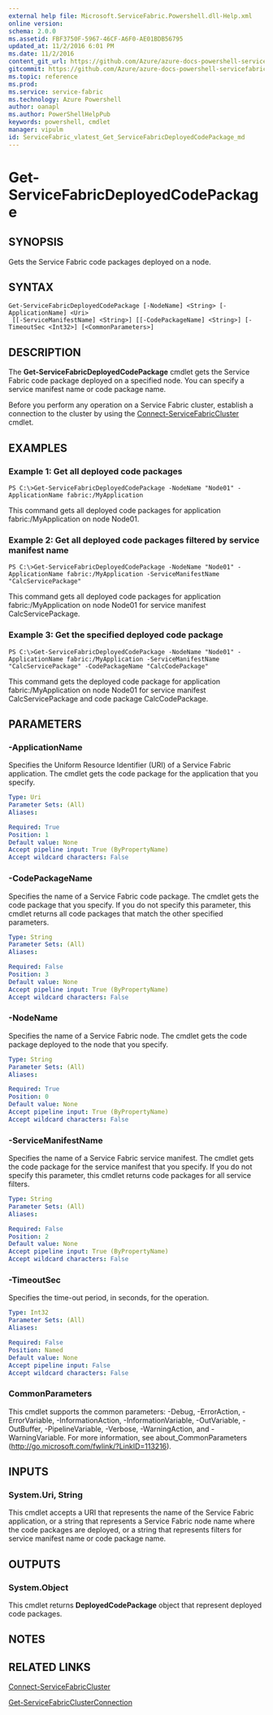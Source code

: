 ```yaml
---
external help file: Microsoft.ServiceFabric.Powershell.dll-Help.xml
online version:
schema: 2.0.0
ms.assetid: FBF3750F-5967-46CF-A6F0-AE01BDB56795
updated_at: 11/2/2016 6:01 PM
ms.date: 11/2/2016
content_git_url: https://github.com/Azure/azure-docs-powershell-servicefabric/blob/master/Service-Fabric-cmdlets/ServiceFabric/vlatest/Get-ServiceFabricDeployedCodePackage.md
gitcommit: https://github.com/Azure/azure-docs-powershell-servicefabric/blob/a04d7fb81ddb4ca19a8c0101c71d7745ad5e082a/Service-Fabric-cmdlets/ServiceFabric/vlatest/Get-ServiceFabricDeployedCodePackage.md
ms.topic: reference
ms.prod: 
ms.service: service-fabric
ms.technology: Azure Powershell
author: oanapl
ms.author: PowerShellHelpPub
keywords: powershell, cmdlet
manager: vipulm
id: ServiceFabric_vlatest_Get_ServiceFabricDeployedCodePackage_md
---
```


# Get-ServiceFabricDeployedCodePackage

## SYNOPSIS
Gets the Service Fabric code packages deployed on a node.

## SYNTAX

```
Get-ServiceFabricDeployedCodePackage [-NodeName] <String> [-ApplicationName] <Uri>
 [[-ServiceManifestName] <String>] [[-CodePackageName] <String>] [-TimeoutSec <Int32>] [<CommonParameters>]
```

## DESCRIPTION
The **Get-ServiceFabricDeployedCodePackage** cmdlet gets the Service Fabric code package deployed on a specified node.
You can specify a service manifest name or code package name.

Before you perform any operation on a Service Fabric cluster, establish a connection to the cluster by using the [Connect-ServiceFabricCluster](./Connect-ServiceFabricCluster.md) cmdlet.

## EXAMPLES

### Example 1: Get all deployed code packages
```
PS C:\>Get-ServiceFabricDeployedCodePackage -NodeName "Node01" -ApplicationName fabric:/MyApplication
```

This command gets all deployed code packages for application fabric:/MyApplication on node Node01.

### Example 2: Get all deployed code packages filtered by service manifest name
```
PS C:\>Get-ServiceFabricDeployedCodePackage -NodeName "Node01" -ApplicationName fabric:/MyApplication -ServiceManifestName "CalcServicePackage"
```

This command gets all deployed code packages for application fabric:/MyApplication on node Node01 for service manifest CalcServicePackage.

### Example 3: Get the specified deployed code package
```
PS C:\>Get-ServiceFabricDeployedCodePackage -NodeName "Node01" -ApplicationName fabric:/MyApplication -ServiceManifestName "CalcServicePackage" -CodePackageName "CalcCodePackage"
```

This command gets the deployed code package for application fabric:/MyApplication on node Node01 for service manifest CalcServicePackage and code package CalcCodePackage.

## PARAMETERS

### -ApplicationName
Specifies the Uniform Resource Identifier (URI) of a Service Fabric application.
The cmdlet gets the code package for the application that you specify.

```yaml
Type: Uri
Parameter Sets: (All)
Aliases:

Required: True
Position: 1
Default value: None
Accept pipeline input: True (ByPropertyName)
Accept wildcard characters: False
```

### -CodePackageName
Specifies the name of a Service Fabric code package.
The cmdlet gets the code package that you specify.
If you do not specify this parameter, this cmdlet returns all code packages that match the other specified parameters.

```yaml
Type: String
Parameter Sets: (All)
Aliases:

Required: False
Position: 3
Default value: None
Accept pipeline input: True (ByPropertyName)
Accept wildcard characters: False
```

### -NodeName
Specifies the name of a Service Fabric node.
The cmdlet gets the code package deployed to the node that you specify.

```yaml
Type: String
Parameter Sets: (All)
Aliases:

Required: True
Position: 0
Default value: None
Accept pipeline input: True (ByPropertyName)
Accept wildcard characters: False
```

### -ServiceManifestName
Specifies the name of a Service Fabric service manifest.
The cmdlet gets the code package for the service manifest that you specify.
If you do not specify this parameter, this cmdlet returns code packages for all service filters.

```yaml
Type: String
Parameter Sets: (All)
Aliases:

Required: False
Position: 2
Default value: None
Accept pipeline input: True (ByPropertyName)
Accept wildcard characters: False
```

### -TimeoutSec
Specifies the time-out period, in seconds, for the operation.

```yaml
Type: Int32
Parameter Sets: (All)
Aliases:

Required: False
Position: Named
Default value: None
Accept pipeline input: False
Accept wildcard characters: False
```

### CommonParameters
This cmdlet supports the common parameters: -Debug, -ErrorAction, -ErrorVariable, -InformationAction, -InformationVariable, -OutVariable, -OutBuffer, -PipelineVariable, -Verbose, -WarningAction, and -WarningVariable. For more information, see about_CommonParameters (http://go.microsoft.com/fwlink/?LinkID=113216).

## INPUTS

### System.Uri, String
This cmdlet accepts a URI that represents the name of the Service Fabric application, or a string that represents a Service Fabric node name where the code packages are deployed, or a string that represents filters for service manifest name or code package name.

## OUTPUTS

### System.Object
This cmdlet returns **DeployedCodePackage** object that represent deployed code packages.

## NOTES

## RELATED LINKS

[Connect-ServiceFabricCluster](xref:ServiceFabric/vlatest/Connect-ServiceFabricCluster.md)

[Get-ServiceFabricClusterConnection](xref:ServiceFabric/vlatest/Get-ServiceFabricClusterConnection.md)
